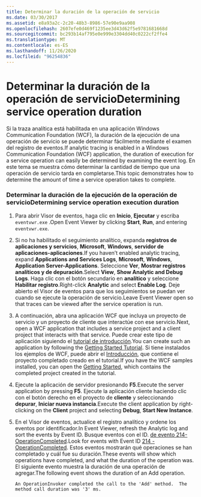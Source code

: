 ```yaml
---
title: Determinar la duración de la operación de servicio
ms.date: 03/30/2017
ms.assetid: e8a93a2c-2c20-48b3-8986-57e90e9aa908
ms.openlocfilehash: 2607efe0d469f1235ee3d43d62f5e9781681668d
ms.sourcegitcommit: bc293b14af795e0e999e3304dd40c0222cf2ffe4
ms.translationtype: MT
ms.contentlocale: es-ES
ms.lasthandoff: 11/26/2020
ms.locfileid: "96254836"
---
```

# <a name="determining-service-operation-duration"></a><span data-ttu-id="85779-102">Determinar la duración de la operación de servicio</span><span class="sxs-lookup"><span data-stu-id="85779-102">Determining service operation duration</span></span>

<span data-ttu-id="85779-103">Si la traza analítica está habilitada en una aplicación Windows Communication Foundation (WCF), la duración de la ejecución de una operación de servicio se puede determinar fácilmente mediante el examen del registro de eventos.</span><span class="sxs-lookup"><span data-stu-id="85779-103">If analytic tracing is enabled in a Windows Communication Foundation (WCF) application, the duration of execution for a service operation can easily be determined by examining the event log.</span></span>  <span data-ttu-id="85779-104">En este tema se muestra cómo determinar la cantidad de tiempo que una operación de servicio tarda en completarse.</span><span class="sxs-lookup"><span data-stu-id="85779-104">This topic demonstrates how to determine the amount of time a service operation takes to complete.</span></span>  
  
### <a name="determining-service-operation-execution-duration"></a><span data-ttu-id="85779-105">Determinar la duración de la ejecución de la operación de servicio</span><span class="sxs-lookup"><span data-stu-id="85779-105">Determining service operation execution duration</span></span>  
  
1. <span data-ttu-id="85779-106">Para abrir Visor de eventos, haga clic en **Inicio**, **Ejecutar** y escriba `eventvwr.exe` .</span><span class="sxs-lookup"><span data-stu-id="85779-106">Open Event Viewer by clicking **Start**, **Run**, and entering `eventvwr.exe`.</span></span>  
  
2. <span data-ttu-id="85779-107">Si no ha habilitado el seguimiento analítico, expanda **registros de aplicaciones y servicios**, **Microsoft**, **Windows**, **servidor de aplicaciones-aplicaciones**.</span><span class="sxs-lookup"><span data-stu-id="85779-107">If you haven’t enabled analytic tracing, expand **Applications and Services Logs**, **Microsoft**, **Windows**, **Application Server-Applications**.</span></span> <span data-ttu-id="85779-108">Seleccione **Ver**, **Mostrar registros analíticos y de depuración**.</span><span class="sxs-lookup"><span data-stu-id="85779-108">Select **View**, **Show Analytic and Debug Logs**.</span></span> <span data-ttu-id="85779-109">Haga clic con el botón secundario en **analítico** y seleccione **Habilitar registro**.</span><span class="sxs-lookup"><span data-stu-id="85779-109">Right-click **Analytic** and select **Enable Log**.</span></span> <span data-ttu-id="85779-110">Deje abierto el Visor de eventos para que los seguimientos se puedan ver cuando se ejecute la operación de servicio.</span><span class="sxs-lookup"><span data-stu-id="85779-110">Leave Event Viewer open so that traces can be viewed after the service operation is run.</span></span>  
  
3. <span data-ttu-id="85779-111">A continuación, abra una aplicación WCF que incluya un proyecto de servicio y un proyecto de cliente que interactúe con ese servicio.</span><span class="sxs-lookup"><span data-stu-id="85779-111">Next, open a WCF application that includes a service project and a client project that interacts with that service.</span></span>  <span data-ttu-id="85779-112">Puede crear este tipo de aplicación siguiendo el [tutorial de introducción](../../getting-started-tutorial.md).</span><span class="sxs-lookup"><span data-stu-id="85779-112">You can create such an application by following the [Getting Started Tutorial](../../getting-started-tutorial.md).</span></span>  <span data-ttu-id="85779-113">Si tiene instalados los ejemplos de WCF, puede abrir el [Introducción](../../samples/getting-started-sample.md), que contiene el proyecto completado creado en el tutorial.</span><span class="sxs-lookup"><span data-stu-id="85779-113">If you have the WCF samples installed, you can open the [Getting Started](../../samples/getting-started-sample.md), which contains the completed project created in the tutorial.</span></span>  
  
4. <span data-ttu-id="85779-114">Ejecute la aplicación de servidor presionando **F5**.</span><span class="sxs-lookup"><span data-stu-id="85779-114">Execute the server application by pressing **F5**.</span></span> <span data-ttu-id="85779-115">Ejecute la aplicación cliente haciendo clic con el botón derecho en el proyecto de **cliente** y seleccionando **depurar**, **Iniciar nueva instancia**.</span><span class="sxs-lookup"><span data-stu-id="85779-115">Execute the client application by right-clicking on the **Client** project and selecting **Debug**, **Start New Instance**.</span></span>  
  
5. <span data-ttu-id="85779-116">En el Visor de eventos, actualice el registro analítico y ordene los eventos por identificador.</span><span class="sxs-lookup"><span data-stu-id="85779-116">In Event Viewer, refresh the Analytic log and sort the events by Event ID.</span></span>  <span data-ttu-id="85779-117">Busque eventos con el ID. [de evento 214-OperationCompleted](214-operationcompleted.md).</span><span class="sxs-lookup"><span data-stu-id="85779-117">Look for events with Event ID [214 - OperationCompleted](214-operationcompleted.md).</span></span>  <span data-ttu-id="85779-118">Estos eventos mostrarán qué operaciones se han completado y cuál fue su duración.</span><span class="sxs-lookup"><span data-stu-id="85779-118">These events will show which operations have completed, and what the duration of the operation was.</span></span>  <span data-ttu-id="85779-119">El siguiente evento muestra la duración de una operación de agregar.</span><span class="sxs-lookup"><span data-stu-id="85779-119">The following event shows the duration of an Add operation.</span></span>  
  
    ```output  
    An OperationInvoker completed the call to the 'Add' method.  The method call duration was '3' ms.  
    ```
